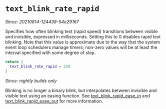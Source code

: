 # `text_blink_rate_rapid`

*Since: 20210814-124438-54e29167*

Specifies how often blinking text (rapid speed) transitions between visible
and invisible, expressed in milliseconds.  Setting this to 0 disables rapid text
blinking.  Note that this value is approximate due to the way that the system
event loop schedulers manage timers; non-zero values will be at least the
interval specified with some degree of slop.

```lua
return {
  text_blink_rate_rapid = 250
}
```

*Since: nightly builds only*

Blinking is no longer a binary blink, but interpolates between invisible and
visible text using an easing function.  See
[text_blink_rapid_ease_in](text_blink_rapid_ease_in.md) and
[text_blink_rapid_ease_out](text_blink_rapid_ease_out.md) for more information.

